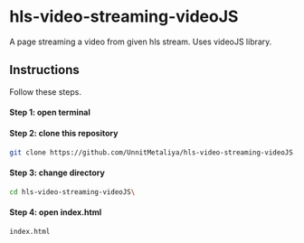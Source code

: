 # hls-video-streaming-videoJS

A page streaming a video from given hls stream. Uses videoJS library.

## Instructions

Follow these steps.

#### Step 1: open terminal

#### Step 2: clone this repository

```bash
git clone https://github.com/UnnitMetaliya/hls-video-streaming-videoJS.git
```

#### Step 3: change directory

```bash
cd hls-video-streaming-videoJS\
```

#### Step 4: open index.html

```
index.html
```
